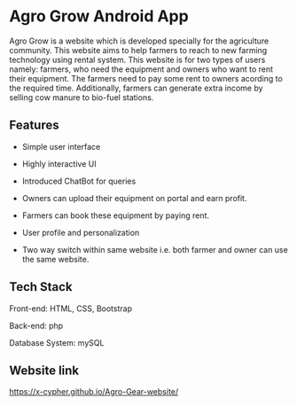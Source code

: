 # Agro Grow Android App

Agro Grow is a website which is developed specially for the agriculture community. This website aims to help farmers to reach to new farming technology using rental system. 
This website is for two types of users namely: farmers, who need the equipment and owners who want to rent their equipment. The farmers need to pay some rent to owners acording to the required time.
Additionally, farmers can generate extra income by selling cow manure to bio-fuel stations.

## Features

- Simple user interface
- Highly interactive UI
- Introduced ChatBot for queries
- Owners can upload their equipment on portal and earn profit.
- Farmers can book these equipment by paying rent.

- User profile and personalization
- Two way switch within same website i.e. both farmer and owner can use the same website.

  
## Tech Stack

Front-end: HTML, CSS, Bootstrap

Back-end:  php

Database System: mySQL

## Website link
https://x-cypher.github.io/Agro-Gear-website/
